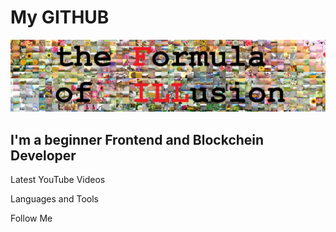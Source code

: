 # My GITHUB

[![Header](https://github.com/Septemberer/septemberer/blob/main/assets/header.jpg)](https://opensea.io/collection/the-formula-of-illusion-fill)

## I'm a beginner Frontend and Blockchein Developer

Latest YouTube Videos

Languages and Tools

Follow Me
